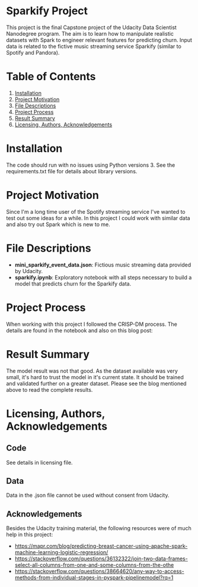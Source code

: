 # Sparkify Project
This project is the final Capstone project of the Udacity Data Scientist Nanodegree program. The aim is to learn how to manipulate realistic datasets with Spark to engineer relevant features for predicting churn. Input data is related to the fictive music streaming service Sparkify (similar to Spotify and Pandora).

# Table of Contents

1. [Installation](#installation)
2. [Project Motivation](#motivation)
3. [File Descriptions](#files)
4. [Project Process](#process)
5. [Result Summary](#result)
6. [Licensing, Authors, Acknowledgements](#licensing)

# Installation <a name="installation"></a>
The code should run with no issues using Python versions 3. See the requirements.txt file for details about library versions.

# Project Motivation <a name="motivation"></a>
Since I'm a long time user of the Spotify streaming service I've wanted to test out some ideas for a while. In this project I could work with similar data and also try out Spark which is new to me.

# File Descriptions <a name="files"></a>
- **mini_sparkify_event_data.json**: Fictious music streaming data provided by Udacity.
- **sparkify.ipynb**: Exploratory notebook with all steps necessary to build a model that predicts churn for the Sparkify data.

# Project Process <a name="process"></a>
When working with this project I followed the CRISP-DM process. The details are found in the notebook and also on this blog post:
<link>

# Result Summary <a name="result"></a>
The model result was not that good. As the dataset available was very small, it's hard to trust the model in it's current state. It should be trained and validated further on a greater dataset. Please see the blog mentioned above to read the complete results.

# Licensing, Authors, Acknowledgements <a name="licensing"></a>
## Code
See details in licensing file.

## Data
Data in the .json file cannot be used without consent from Udacity.

## Acknowledgements
Besides the Udacity training material, the following resources were of much help in this project:
- https://mapr.com/blog/predicting-breast-cancer-using-apache-spark-machine-learning-logistic-regression/
- https://stackoverflow.com/questions/36132322/join-two-data-frames-select-all-columns-from-one-and-some-columns-from-the-othe
- https://stackoverflow.com/questions/38664620/any-way-to-access-methods-from-individual-stages-in-pyspark-pipelinemodel?rq=1
